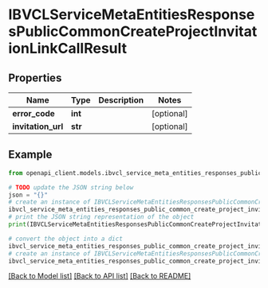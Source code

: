 # IBVCLServiceMetaEntitiesResponsesPublicCommonCreateProjectInvitationLinkCallResult


## Properties

Name | Type | Description | Notes
------------ | ------------- | ------------- | -------------
**error_code** | **int** |  | [optional] 
**invitation_url** | **str** |  | [optional] 

## Example

```python
from openapi_client.models.ibvcl_service_meta_entities_responses_public_common_create_project_invitation_link_call_result import IBVCLServiceMetaEntitiesResponsesPublicCommonCreateProjectInvitationLinkCallResult

# TODO update the JSON string below
json = "{}"
# create an instance of IBVCLServiceMetaEntitiesResponsesPublicCommonCreateProjectInvitationLinkCallResult from a JSON string
ibvcl_service_meta_entities_responses_public_common_create_project_invitation_link_call_result_instance = IBVCLServiceMetaEntitiesResponsesPublicCommonCreateProjectInvitationLinkCallResult.from_json(json)
# print the JSON string representation of the object
print(IBVCLServiceMetaEntitiesResponsesPublicCommonCreateProjectInvitationLinkCallResult.to_json())

# convert the object into a dict
ibvcl_service_meta_entities_responses_public_common_create_project_invitation_link_call_result_dict = ibvcl_service_meta_entities_responses_public_common_create_project_invitation_link_call_result_instance.to_dict()
# create an instance of IBVCLServiceMetaEntitiesResponsesPublicCommonCreateProjectInvitationLinkCallResult from a dict
ibvcl_service_meta_entities_responses_public_common_create_project_invitation_link_call_result_from_dict = IBVCLServiceMetaEntitiesResponsesPublicCommonCreateProjectInvitationLinkCallResult.from_dict(ibvcl_service_meta_entities_responses_public_common_create_project_invitation_link_call_result_dict)
```
[[Back to Model list]](../README.md#documentation-for-models) [[Back to API list]](../README.md#documentation-for-api-endpoints) [[Back to README]](../README.md)


